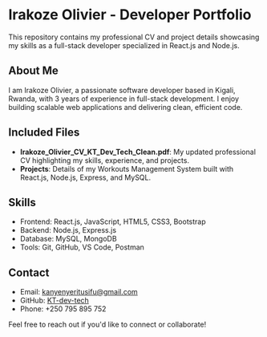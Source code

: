 # Irakoze Olivier - Developer Portfolio

This repository contains my professional CV and project details showcasing my skills as a full-stack developer specialized in React.js and Node.js.

## About Me
I am Irakoze Olivier, a passionate software developer based in Kigali, Rwanda, with 3 years of experience in full-stack development. I enjoy building scalable web applications and delivering clean, efficient code.

## Included Files
- **Irakoze_Olivier_CV_KT_Dev_Tech_Clean.pdf**: My updated professional CV highlighting my skills, experience, and projects.
- **Projects**: Details of my Workouts Management System built with React.js, Node.js, Express, and MySQL.

## Skills
- Frontend: React.js, JavaScript, HTML5, CSS3, Bootstrap  
- Backend: Node.js, Express.js  
- Database: MySQL, MongoDB  
- Tools: Git, GitHub, VS Code, Postman  

## Contact
- Email: kanyenyeritusifu@gmail.com  
- GitHub: [KT-dev-tech](https://github.com/KT-dev-tech)  
- Phone: +250 795 895 752  

Feel free to reach out if you'd like to connect or collaborate!
